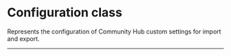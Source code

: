 # Configuration class

Represents the configuration of Community Hub custom settings for import and export.

---
